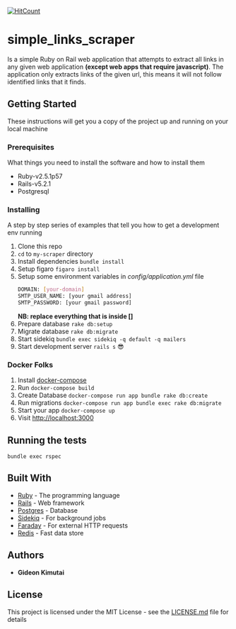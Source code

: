 [![HitCount](http://hits.dwyl.io/gr1d99/my-scraper.svg)](http://hits.dwyl.io/gr1d99/my-scraper)

# simple_links_scraper

Is a simple Ruby on Rail web application that attempts to extract all links in any given web application __(except web apps that require javascript)__.
The application only extracts links of the given url, this means it will not follow identified links that it finds.

## Getting Started

These instructions will get you a copy of the project up and running on your local machine
### Prerequisites

What things you need to install the software and how to install them

- Ruby-v2.5.1p57
- Rails-v5.2.1
- Postgresql

### Installing

A step by step series of examples that tell you how to get a development env running

1. Clone this repo
2. `cd` to `my-scraper` directory
3. Install dependencies `bundle install`
4. Setup figaro `figaro install`
5. Setup some environment variables in _config/application.yml_ file
   ```bash
   DOMAIN: [your-domain]
   SMTP_USER_NAME: [your gmail address]
   SMTP_PASSWORD: [your gmail password]
   ```
   __NB: replace everything that is inside []__
6. Prepare database `rake db:setup`
7. Migrate database `rake db:migrate`
8. Start sidekiq `bundle exec sidekiq -q default -q mailers`
9. Start development server `rails s` :sunglasses:

### Docker Folks
1. Install [docker-compose](https://docs.docker.com/compose/install/)
2. Run `docker-compose build`
3. Create Database `docker-compose run app bundle rake db:create`
4. Run migrations `docker-compose run app bundle exec rake db:migrate`
5. Start your app `docker-compose up`
6. Visit [http://localhost:3000](http://localhost:3000)

## Running the tests

`bundle exec rspec`

## Built With

* [Ruby](https://www.ruby-lang.org/en/) - The programming language
* [Rails](https://rubyonrails.org/) - Web framework
* [Postgres](https://www.postgresql.org/) - Database
* [Sidekiq](https://sidekiq.org/) - For background jobs
* [Faraday](https://github.com/lostisland/faraday) - For external HTTP requests
* [Redis](https://redis.io/) - Fast data store

## Authors

* **Gideon Kimutai**

## License

This project is licensed under the MIT License - see the [LICENSE.md](LICENSE.md) file for details
